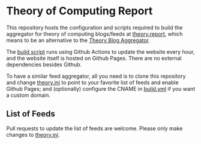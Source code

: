 # Theory of Computing Report

This repository hosts the configuration and scripts required to build the aggregator for theory of computing blogs/feeds at [theory.report](https://theory.report), which means to be an alternative to the [Theory Blog Aggregator](https://github.com/abhatt/aggregator).

The [build script](.github/workflows/build.yml) runs using Github Actions to update the website every hour, and the website itself is hosted on Github Pages. There are no external dependencies besides Github.

To have a similar feed aggregator, all you need is to clone this repository and change [theory.ini](theory.ini) to point to your favorite list of feeds and enable Github Pages; and (optionally) configure the CNAME in [build.yml](.github/workflows/build.yml) if you want a custom domain.

## List of Feeds

Pull requests to update the list of feeds are welcome. Please only make changes to [theory.ini](theory.ini).